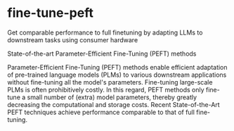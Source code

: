 # fine-tune-peft
Get comparable performance to full finetuning by adapting LLMs to downstream tasks using consumer hardware

State-of-the-art Parameter-Efficient Fine-Tuning (PEFT) methods

Parameter-Efficient Fine-Tuning (PEFT) methods enable efficient adaptation of pre-trained language models (PLMs) to various downstream applications without fine-tuning all the model's parameters. Fine-tuning large-scale PLMs is often prohibitively costly. In this regard, PEFT methods only fine-tune a small number of (extra) model parameters, thereby greatly decreasing the computational and storage costs. Recent State-of-the-Art PEFT techniques achieve performance comparable to that of full fine-tuning.
